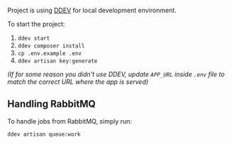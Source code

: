 Project is using [DDEV](https://ddev.com/) for local development environment.

To start the project:

1. `ddev start`
2. `ddev composer install`
3. `cp .env.example .env`
4. `ddev artisan key:generate`

_(If for some reason you didn't use DDEV, update `APP_URL` inside `.env` file to match the correct URL where the app is served)_

## Handling RabbitMQ

To handle jobs from RabbitMQ, simply run:

```shell
ddev artisan queue:work
```
